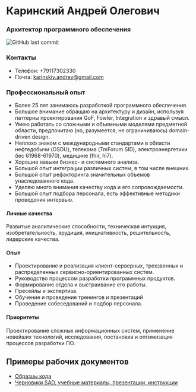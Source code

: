 # Каринский Андрей Олегович
### Архитектор программного обеспечения
![GitHub last commit](https://img.shields.io/github/last-commit/andreykarinskiy/andreykarinskiy)

### Контакты
- Телефон: +79117302330
- Почта: karinskiy.andrey@gmail.com

### Профессиональный опыт
- Более 25 лет занимаюсь разработкой программного обеспечения. 
- Большое внимание обращаю на архитектуру и дизайн, используя паттерны проектирования GoF, Fowler, Integration и здравый смысл.
- Умею работать со сложными и объемными моделями предметной области, предпочитаю (но, разумеется, не ограничиваюсь) domain-driven design.
- Неплохо знаком с международными стандартами в области нефтедобычи (OSDU), телекома (TmForum SID), электроэнергетики (iec 61968-61970), медицине (fhir, hl7).
- Хорошие навыки бизнес- и системного анализа.
- Большой опыт интеграции различных систем, в том числе внешних.
- Большой опыт рефакторинга значительных объемов унаследованного кода.
- Уделяю много внимания качеству кода и его сопровождаемости.
- Большой опыт подбора персонала, есть эффективные методики проведения интервью.

#### Личные качества
Развитые аналитические способности, техническая интуиция, изобретательность, эрудиция, инициативность, решительность, лидерские качества.

#### Опыт
- Проектирование и реализация клиент-серверных, трехзвенных и распределенных сервисно-ориентированных систем.
- Руководство процессом разработки программных продуктов. 
- Формирование отдела и выстраивание его работы.
- Пресейлы и экспертиза.
- Обучение и проведение тренингов и презентаций
- Проведение собеседований и подбор персонала.

#### Приоритеты
Проектирование сложных информационных систем, применение новейших технологий,
исследования, постановка и оптимизация процессов разработки ПО.

## Примеры рабочих документов
- [Образцы кода](https://github.com/andreykarinskiy/System.ComponentModel.Annotations.Validation)
- [Черновики SAD, учебные материалы, презентации, инструкции](/Examples)

